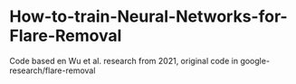 # How-to-train-Neural-Networks-for-Flare-Removal
Code based en Wu et al. research from 2021, original code in google-research/flare-removal
